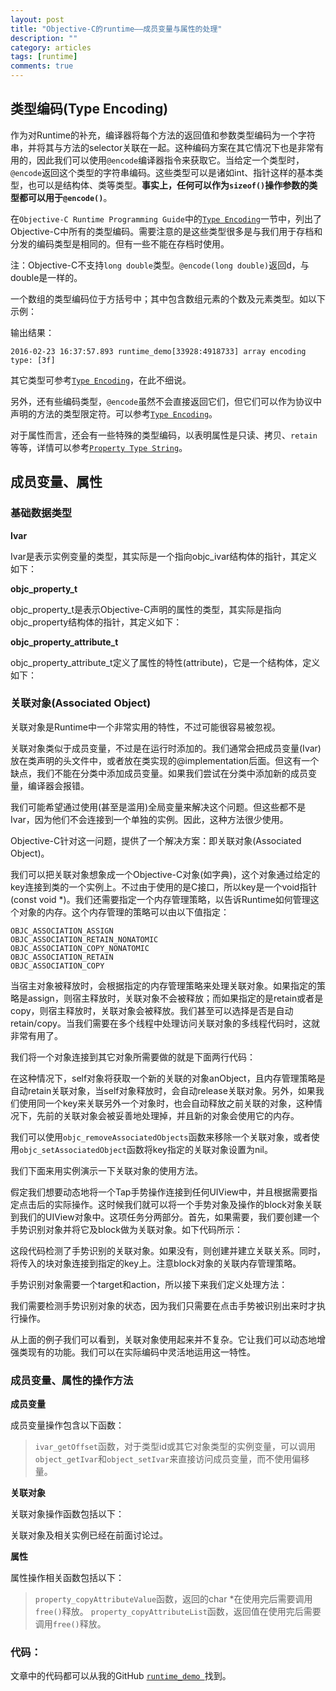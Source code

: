 ```yaml
---
layout: post
title: "Objective-C的runtime——成员变量与属性的处理"
description: ""
category: articles
tags: [runtime]
comments: true
---
```



## 类型编码(Type Encoding)

作为对Runtime的补充，编译器将每个方法的返回值和参数类型编码为一个字符串，并将其与方法的selector关联在一起。这种编码方案在其它情况下也是非常有用的，因此我们可以使用`@encode`编译器指令来获取它。当给定一个类型时，`@encode`返回这个类型的字符串编码。这些类型可以是诸如int、指针这样的基本类型，也可以是结构体、类等类型。**事实上，任何可以作为`sizeof()`操作参数的类型都可以用于`@encode()`**。

在`Objective-C Runtime Programming Guide`中的[`Type Encoding`](https://developer.apple.com/library/ios/documentation/Cocoa/Conceptual/ObjCRuntimeGuide/Articles/ocrtTypeEncodings.html#//apple_ref/doc/uid/TP40008048-CH100-SW1)一节中，列出了Objective-C中所有的类型编码。需要注意的是这些类型很多是与我们用于存档和分发的编码类型是相同的。但有一些不能在存档时使用。

注：Objective-C不支持`long double`类型。`@encode(long double)`返回d，与double是一样的。

一个数组的类型编码位于方括号中；其中包含数组元素的个数及元素类型。如以下示例：

<script src="https://gist.github.com/lettleprince/51b9967e4bb702bab175.js?file=2015-11-04-oc-runtime-1.m"></script>

输出结果：

```
2016-02-23 16:37:57.893 runtime_demo[33928:4918733] array encoding type: [3f]
```

其它类型可参考[`Type Encoding`](https://developer.apple.com/library/ios/documentation/Cocoa/Conceptual/ObjCRuntimeGuide/Articles/ocrtTypeEncodings.html#//apple_ref/doc/uid/TP40008048-CH100-SW1)，在此不细说。

另外，还有些编码类型，`@encode`虽然不会直接返回它们，但它们可以作为协议中声明的方法的类型限定符。可以参考[`Type Encoding`](https://developer.apple.com/library/ios/documentation/Cocoa/Conceptual/ObjCRuntimeGuide/Articles/ocrtTypeEncodings.html#//apple_ref/doc/uid/TP40008048-CH100-SW1)。

对于属性而言，还会有一些特殊的类型编码，以表明属性是只读、拷贝、`retain`等等，详情可以参考[`Property Type String`](https://developer.apple.com/library/ios/documentation/Cocoa/Conceptual/ObjCRuntimeGuide/Articles/ocrtPropertyIntrospection.html#//apple_ref/doc/uid/TP40008048-CH101-SW6)。

## 成员变量、属性

### 基础数据类型

**Ivar**

Ivar是表示实例变量的类型，其实际是一个指向objc_ivar结构体的指针，其定义如下：

<script src="https://gist.github.com/lettleprince/51b9967e4bb702bab175.js?file=2015-11-04-oc-runtime-2.m"></script>

**objc_property_t**

objc_property_t是表示Objective-C声明的属性的类型，其实际是指向objc_property结构体的指针，其定义如下：

<script src="https://gist.github.com/lettleprince/51b9967e4bb702bab175.js?file=2015-11-04-oc-runtime-3.m"></script>

**objc_property_attribute_t**

objc_property_attribute_t定义了属性的特性(attribute)，它是一个结构体，定义如下：

<script src="https://gist.github.com/lettleprince/51b9967e4bb702bab175.js?file=2015-11-04-oc-runtime-4.m"></script>

### 关联对象(Associated Object)

关联对象是Runtime中一个非常实用的特性，不过可能很容易被忽视。

关联对象类似于成员变量，不过是在运行时添加的。我们通常会把成员变量(Ivar)放在类声明的头文件中，或者放在类实现的@implementation后面。但这有一个缺点，我们不能在分类中添加成员变量。如果我们尝试在分类中添加新的成员变量，编译器会报错。

我们可能希望通过使用(甚至是滥用)全局变量来解决这个问题。但这些都不是Ivar，因为他们不会连接到一个单独的实例。因此，这种方法很少使用。

Objective-C针对这一问题，提供了一个解决方案：即关联对象(Associated Object)。

我们可以把关联对象想象成一个Objective-C对象(如字典)，这个对象通过给定的key连接到类的一个实例上。不过由于使用的是C接口，所以key是一个void指针(const void *)。我们还需要指定一个内存管理策略，以告诉Runtime如何管理这个对象的内存。这个内存管理的策略可以由以下值指定：

```
OBJC_ASSOCIATION_ASSIGN
OBJC_ASSOCIATION_RETAIN_NONATOMIC
OBJC_ASSOCIATION_COPY_NONATOMIC
OBJC_ASSOCIATION_RETAIN
OBJC_ASSOCIATION_COPY
```

当宿主对象被释放时，会根据指定的内存管理策略来处理关联对象。如果指定的策略是assign，则宿主释放时，关联对象不会被释放；而如果指定的是retain或者是copy，则宿主释放时，关联对象会被释放。我们甚至可以选择是否是自动retain/copy。当我们需要在多个线程中处理访问关联对象的多线程代码时，这就非常有用了。

我们将一个对象连接到其它对象所需要做的就是下面两行代码：

<script src="https://gist.github.com/lettleprince/51b9967e4bb702bab175.js?file=2015-11-04-oc-runtime-5.m"></script>

在这种情况下，self对象将获取一个新的关联的对象anObject，且内存管理策略是自动retain关联对象，当self对象释放时，会自动release关联对象。另外，如果我们使用同一个key来关联另外一个对象时，也会自动释放之前关联的对象，这种情况下，先前的关联对象会被妥善地处理掉，并且新的对象会使用它的内存。

<script src="https://gist.github.com/lettleprince/51b9967e4bb702bab175.js?file=2015-11-04-oc-runtime-6.m"></script>

我们可以使用`objc_removeAssociatedObjects`函数来移除一个关联对象，或者使用`objc_setAssociatedObject`函数将key指定的关联对象设置为nil。

我们下面来用实例演示一下关联对象的使用方法。

假定我们想要动态地将一个Tap手势操作连接到任何UIView中，并且根据需要指定点击后的实际操作。这时候我们就可以将一个手势对象及操作的block对象关联到我们的UIView对象中。这项任务分两部分。首先，如果需要，我们要创建一个手势识别对象并将它及block做为关联对象。如下代码所示：

<script src="https://gist.github.com/lettleprince/51b9967e4bb702bab175.js?file=2015-11-04-oc-runtime-7.m"></script>

这段代码检测了手势识别的关联对象。如果没有，则创建并建立关联关系。同时，将传入的块对象连接到指定的key上。注意block对象的关联内存管理策略。

手势识别对象需要一个target和action，所以接下来我们定义处理方法：

<script src="https://gist.github.com/lettleprince/51b9967e4bb702bab175.js?file=2015-11-04-oc-runtime-8.m"></script>

我们需要检测手势识别对象的状态，因为我们只需要在点击手势被识别出来时才执行操作。

从上面的例子我们可以看到，关联对象使用起来并不复杂。它让我们可以动态地增强类现有的功能。我们可以在实际编码中灵活地运用这一特性。

### 成员变量、属性的操作方法

**成员变量**

成员变量操作包含以下函数：

<script src="https://gist.github.com/lettleprince/51b9967e4bb702bab175.js?file=2015-11-04-oc-runtime-9.m"></script>

> `ivar_getOffset`函数，对于类型id或其它对象类型的实例变量，可以调用`object_getIvar`和`object_setIvar`来直接访问成员变量，而不使用偏移量。


**关联对象**

关联对象操作函数包括以下：

<script src="https://gist.github.com/lettleprince/51b9967e4bb702bab175.js?file=2015-11-04-oc-runtime-10.m"></script>

关联对象及相关实例已经在前面讨论过。

**属性**

属性操作相关函数包括以下：

<script src="https://gist.github.com/lettleprince/51b9967e4bb702bab175.js?file=2015-11-04-oc-runtime-11.m"></script>

> `property_copyAttributeValue`函数，返回的char *在使用完后需要调用`free()`释放。 
> `property_copyAttributeList`函数，返回值在使用完后需要调用`free()`释放。

### 代码：
文章中的代码都可以从我的GitHub [`runtime_demo `](https://github.com/lettleprince/runtime_demo)找到。

